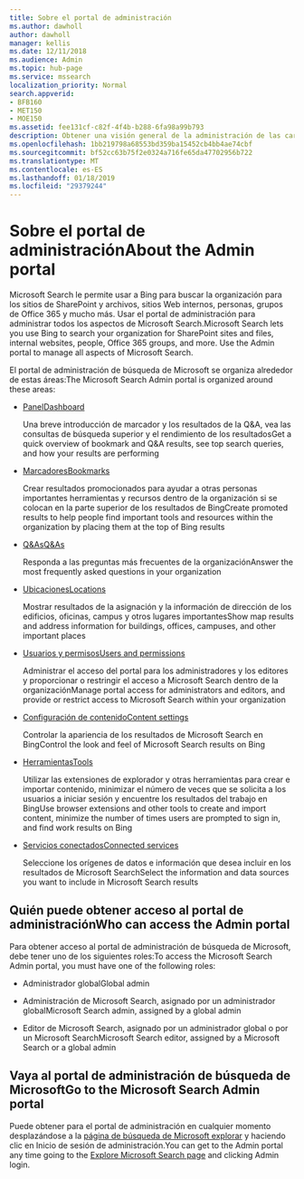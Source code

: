 ```yaml
---
title: Sobre el portal de administración
ms.author: dawholl
author: dawholl
manager: kellis
ms.date: 12/11/2018
ms.audience: Admin
ms.topic: hub-page
ms.service: mssearch
localization_priority: Normal
search.appverid:
- BFB160
- MET150
- MOE150
ms.assetid: fee131cf-c82f-4f4b-b288-6fa98a99b793
description: Obtener una visión general de la administración de las características del portal y obtener acceso a los permisos disponibles con Microsoft Search
ms.openlocfilehash: 1bb219798a68553bd359ba15452cb4bb4ae74cbf
ms.sourcegitcommit: bf52cc63b75f2e0324a716fe65da47702956b722
ms.translationtype: MT
ms.contentlocale: es-ES
ms.lasthandoff: 01/18/2019
ms.locfileid: "29379244"
---
```

# <a name="about-the-admin-portal"></a><span data-ttu-id="ade52-103">Sobre el portal de administración</span><span class="sxs-lookup"><span data-stu-id="ade52-103">About the Admin portal</span></span>

<span data-ttu-id="ade52-p101">Microsoft Search le permite usar a Bing para buscar la organización para los sitios de SharePoint y archivos, sitios Web internos, personas, grupos de Office 365 y mucho más. Usar el portal de administración para administrar todos los aspectos de Microsoft Search.</span><span class="sxs-lookup"><span data-stu-id="ade52-p101">Microsoft Search lets you use Bing to search your organization for SharePoint sites and files, internal websites, people, Office 365 groups, and more. Use the Admin portal to manage all aspects of Microsoft Search.</span></span>
  
<span data-ttu-id="ade52-106">El portal de administración de búsqueda de Microsoft se organiza alrededor de estas áreas:</span><span class="sxs-lookup"><span data-stu-id="ade52-106">The Microsoft Search Admin portal is organized around these areas:</span></span>
  
- [<span data-ttu-id="ade52-107">Panel</span><span class="sxs-lookup"><span data-stu-id="ade52-107">Dashboard</span></span>](get-insights.md)
    
    <span data-ttu-id="ade52-108">Una breve introducción de marcador y los resultados de la Q&A, vea las consultas de búsqueda superior y el rendimiento de los resultados</span><span class="sxs-lookup"><span data-stu-id="ade52-108">Get a quick overview of bookmark and Q&A results, see top search queries, and how your results are performing</span></span>
    
- [<span data-ttu-id="ade52-109">Marcadores</span><span class="sxs-lookup"><span data-stu-id="ade52-109">Bookmarks</span></span>](create-and-manage-bookmarks.md)
    
    <span data-ttu-id="ade52-110">Crear resultados promocionados para ayudar a otras personas importantes herramientas y recursos dentro de la organización si se colocan en la parte superior de los resultados de Bing</span><span class="sxs-lookup"><span data-stu-id="ade52-110">Create promoted results to help people find important tools and resources within the organization by placing them at the top of Bing results</span></span>
    
- [<span data-ttu-id="ade52-111">Q&As</span><span class="sxs-lookup"><span data-stu-id="ade52-111">Q&As</span></span>](create-and-manage-qas.md)
    
    <span data-ttu-id="ade52-112">Responda a las preguntas más frecuentes de la organización</span><span class="sxs-lookup"><span data-stu-id="ade52-112">Answer the most frequently asked questions in your organization</span></span>
    
- [<span data-ttu-id="ade52-113">Ubicaciones</span><span class="sxs-lookup"><span data-stu-id="ade52-113">Locations</span></span>](add-a-location.md)
    
    <span data-ttu-id="ade52-114">Mostrar resultados de la asignación y la información de dirección de los edificios, oficinas, campus y otros lugares importantes</span><span class="sxs-lookup"><span data-stu-id="ade52-114">Show map results and address information for buildings, offices, campuses, and other important places</span></span>
    
- [<span data-ttu-id="ade52-115">Usuarios y permisos</span><span class="sxs-lookup"><span data-stu-id="ade52-115">Users and permissions</span></span>](add-users.md)
    
    <span data-ttu-id="ade52-116">Administrar el acceso del portal para los administradores y los editores y proporcionar o restringir el acceso a Microsoft Search dentro de la organización</span><span class="sxs-lookup"><span data-stu-id="ade52-116">Manage portal access for administrators and editors, and provide or restrict access to Microsoft Search within your organization</span></span>
    
- [<span data-ttu-id="ade52-117">Configuración de contenido</span><span class="sxs-lookup"><span data-stu-id="ade52-117">Content settings</span></span>](content-settings.md)
    
    <span data-ttu-id="ade52-118">Controlar la apariencia de los resultados de Microsoft Search en Bing</span><span class="sxs-lookup"><span data-stu-id="ade52-118">Control the look and feel of Microsoft Search results on Bing</span></span>
    
- [<span data-ttu-id="ade52-119">Herramientas</span><span class="sxs-lookup"><span data-stu-id="ade52-119">Tools</span></span>](admin-portal-tools.md)
    
    <span data-ttu-id="ade52-120">Utilizar las extensiones de explorador y otras herramientas para crear e importar contenido, minimizar el número de veces que se solicita a los usuarios a iniciar sesión y encuentre los resultados del trabajo en Bing</span><span class="sxs-lookup"><span data-stu-id="ade52-120">Use browser extensions and other tools to create and import content, minimize the number of times users are prompted to sign in, and find work results on Bing</span></span>
    
- [<span data-ttu-id="ade52-121">Servicios conectados</span><span class="sxs-lookup"><span data-stu-id="ade52-121">Connected services</span></span>](connected-services.md)
    
    <span data-ttu-id="ade52-122">Seleccione los orígenes de datos e información que desea incluir en los resultados de Microsoft Search</span><span class="sxs-lookup"><span data-stu-id="ade52-122">Select the information and data sources you want to include in Microsoft Search results</span></span>
    
## <a name="who-can-access-the-admin-portal"></a><span data-ttu-id="ade52-123">Quién puede obtener acceso al portal de administración</span><span class="sxs-lookup"><span data-stu-id="ade52-123">Who can access the Admin portal</span></span>

<span data-ttu-id="ade52-124">Para obtener acceso al portal de administración de búsqueda de Microsoft, debe tener uno de los siguientes roles:</span><span class="sxs-lookup"><span data-stu-id="ade52-124">To access the Microsoft Search Admin portal, you must have one of the following roles:</span></span>
  
- <span data-ttu-id="ade52-125">Administrador global</span><span class="sxs-lookup"><span data-stu-id="ade52-125">Global admin</span></span>
    
- <span data-ttu-id="ade52-126">Administración de Microsoft Search, asignado por un administrador global</span><span class="sxs-lookup"><span data-stu-id="ade52-126">Microsoft Search admin, assigned by a global admin</span></span>
    
- <span data-ttu-id="ade52-127">Editor de Microsoft Search, asignado por un administrador global o por un Microsoft Search</span><span class="sxs-lookup"><span data-stu-id="ade52-127">Microsoft Search editor, assigned by a Microsoft Search or a global admin</span></span>
    
## <a name="go-to-the-microsoft-search-admin-portal"></a><span data-ttu-id="ade52-128">Vaya al portal de administración de búsqueda de Microsoft</span><span class="sxs-lookup"><span data-stu-id="ade52-128">Go to the Microsoft Search Admin portal</span></span>

<span data-ttu-id="ade52-129">Puede obtener para el portal de administración en cualquier momento desplazándose a la [página de búsqueda de Microsoft explorar](https://www.bing.com/business/explore) y haciendo clic en Inicio de sesión de administración.</span><span class="sxs-lookup"><span data-stu-id="ade52-129">You can get to the Admin portal any time going to the [Explore Microsoft Search page](https://www.bing.com/business/explore) and clicking Admin login.</span></span> 